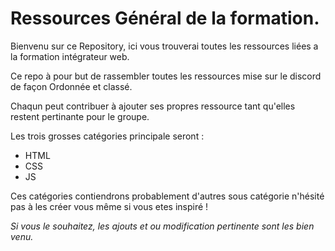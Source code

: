 # Ressources Général de la formation.  
Bienvenu sur ce Repository, ici vous trouverai toutes les ressources liées a la formation intégrateur web.  
  
Ce repo à pour but de rassembler toutes les ressources mise sur le discord de façon Ordonnée et classé.  
  
Chaqun peut contribuer à ajouter ses propres ressource tant qu'elles restent pertinante pour le groupe. 
  
Les trois grosses catégories principale seront :  
* HTML
* CSS
* JS
  
Ces catégories contiendrons probablement d'autres sous catégorie n'hésité pas à les créer vous même si vous etes inspiré !  
  
  
*Si vous le souhaitez, les ajouts et ou modification pertinente sont les bien venu.*